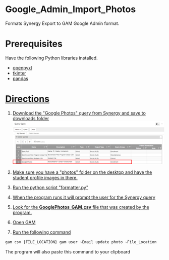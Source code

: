 # Google_Admin_Import_Photos
Formats Synergy Export to GAM Google Admin format.

<H1>Prerequisites</h1>
Have the following Python libraries installed.
<ul><li> <a href="https://openpyxl.readthedocs.io/en/stable/">openpyxl</li>
<li><a href="https://docs.python.org/3/library/tkinter.html">tkinter</li>
<li><a href="https://pandas.pydata.org/">pandas</li></ul>



<H1>Directions</h1>

1) Download the "Google Photos" query from Synergy and save to downloads folder
![](https://github.com/aaronzech/images/blob/main/Screenshot_231.png)

2) Make sure you have a "photos" folder on the desktop and have the student profile images in there.

3) Run the python script "formatter.py"

4) When the program runs it will prompt the user for the Synergy query

5) Look for the <b>GooglePhotos_GAM.csv</b> file that was created by the program.

6) Open GAM 

7) Run the following command

  ```sh
  gam csv {FILE_LOCATION} gam user ~Email update photo ~File_Location
  ```
The program will also paste this command to your clipboard
